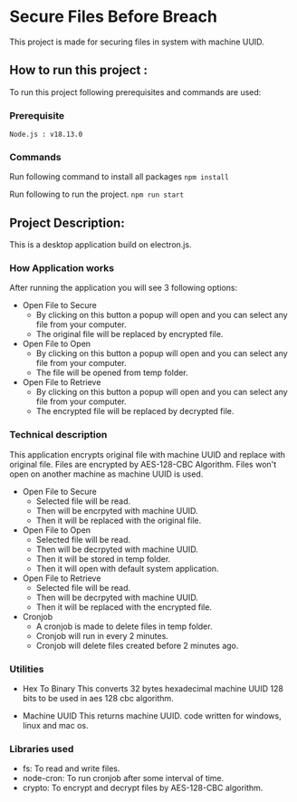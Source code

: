 # Secure Files Before Breach
This project is made for securing files in system with machine UUID.

## How to run this project : 

To run this project following prerequisites and commands are used:

### Prerequisite
    Node.js : v18.13.0

### Commands
Run following command to  install all packages
    ```npm install```

Run following to run the project.
    ```npm run start```

## Project Description:
This is a desktop application build on electron.js.

### How Application works
After running the application you will see 3 following options:
* Open File to Secure
    * By clicking on this button a popup will open and you can select any file from your computer.
    * The original file will be replaced by encrypted file.
* Open File to Open
    * By clicking on this button a popup will open and you can select any file from your computer.
    * The file will be opened from temp folder.
* Open File to Retrieve
    * By clicking on this button a popup will open and you can select any file from your computer.
    * The encrypted file will be replaced by decrypted file.

### Technical description
This application encrypts original file with machine UUID and replace with original file.
Files are encrypted by AES-128-CBC Algorithm.
Files won't open on another machine as machine UUID is used.
* Open File to Secure
    * Selected file will be read.
    * Then will be encrpyted with machine UUID.
    * Then it will be replaced with the original file.
* Open File to Open
    * Selected file will be read.
    * Then will be decrpyted with machine UUID.
    * Then it will be stored in temp folder.
    * Then it will open with default system application.
* Open File to Retrieve
    * Selected file will be read.
    * Then will be decrpyted with machine UUID.
    * Then it will be replaced with the encrypted file.
* Cronjob
    * A cronjob is made to delete files in temp folder.
    * Cronjob will run in every 2 minutes.
    * Cronjob will delete files created before 2 minutes ago.
     
### Utilities

* Hex To Binary
This converts 32 bytes hexadecimal machine UUID 128 bits to be used in aes 128 cbc algorithm.

* Machine UUID
This returns machine UUID. code written for windows, linux and mac os.

### Libraries used

* fs: To read and write files.
* node-cron: To run cronjob after some interval of time.
* crypto: To encrypt and decrypt files by AES-128-CBC algorithm.